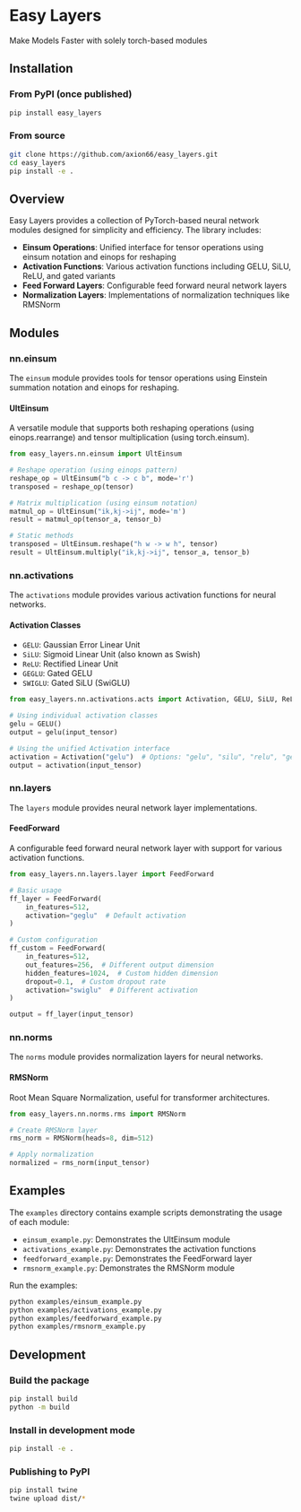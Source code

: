 # Easy Layers
Make Models Faster with solely torch-based modules

## Installation

### From PyPI (once published)
```bash
pip install easy_layers
```

### From source
```bash
git clone https://github.com/axion66/easy_layers.git
cd easy_layers
pip install -e .
```

## Overview

Easy Layers provides a collection of PyTorch-based neural network modules designed for simplicity and efficiency. The library includes:

- **Einsum Operations**: Unified interface for tensor operations using einsum notation and einops for reshaping
- **Activation Functions**: Various activation functions including GELU, SiLU, ReLU, and gated variants
- **Feed Forward Layers**: Configurable feed forward neural network layers
- **Normalization Layers**: Implementations of normalization techniques like RMSNorm

## Modules

### nn.einsum

The `einsum` module provides tools for tensor operations using Einstein summation notation and einops for reshaping.

#### UltEinsum

A versatile module that supports both reshaping operations (using einops.rearrange) and tensor multiplication (using torch.einsum).

```python
from easy_layers.nn.einsum import UltEinsum

# Reshape operation (using einops pattern)
reshape_op = UltEinsum("b c -> c b", mode='r')
transposed = reshape_op(tensor)

# Matrix multiplication (using einsum notation)
matmul_op = UltEinsum("ik,kj->ij", mode='m')
result = matmul_op(tensor_a, tensor_b)

# Static methods
transposed = UltEinsum.reshape("h w -> w h", tensor)
result = UltEinsum.multiply("ik,kj->ij", tensor_a, tensor_b)
```

### nn.activations

The `activations` module provides various activation functions for neural networks.

#### Activation Classes

- `GELU`: Gaussian Error Linear Unit
- `SiLU`: Sigmoid Linear Unit (also known as Swish)
- `ReLU`: Rectified Linear Unit
- `GEGLU`: Gated GELU
- `SWIGLU`: Gated SiLU (SwiGLU)

```python
from easy_layers.nn.activations.acts import Activation, GELU, SiLU, ReLU, GEGLU, SWIGLU

# Using individual activation classes
gelu = GELU()
output = gelu(input_tensor)

# Using the unified Activation interface
activation = Activation("gelu")  # Options: "gelu", "silu", "relu", "geglu", "swiglu"
output = activation(input_tensor)
```

### nn.layers

The `layers` module provides neural network layer implementations.

#### FeedForward

A configurable feed forward neural network layer with support for various activation functions.

```python
from easy_layers.nn.layers.layer import FeedForward

# Basic usage
ff_layer = FeedForward(
    in_features=512,
    activation="geglu"  # Default activation
)

# Custom configuration
ff_custom = FeedForward(
    in_features=512,
    out_features=256,  # Different output dimension
    hidden_features=1024,  # Custom hidden dimension
    dropout=0.1,  # Custom dropout rate
    activation="swiglu"  # Different activation
)

output = ff_layer(input_tensor)
```

### nn.norms

The `norms` module provides normalization layers for neural networks.

#### RMSNorm

Root Mean Square Normalization, useful for transformer architectures.

```python
from easy_layers.nn.norms.rms import RMSNorm

# Create RMSNorm layer
rms_norm = RMSNorm(heads=8, dim=512)

# Apply normalization
normalized = rms_norm(input_tensor)
```

## Examples

The `examples` directory contains example scripts demonstrating the usage of each module:

- `einsum_example.py`: Demonstrates the UltEinsum module
- `activations_example.py`: Demonstrates the activation functions
- `feedforward_example.py`: Demonstrates the FeedForward layer
- `rmsnorm_example.py`: Demonstrates the RMSNorm module

Run the examples:

```bash
python examples/einsum_example.py
python examples/activations_example.py
python examples/feedforward_example.py
python examples/rmsnorm_example.py
```

## Development

### Build the package
```bash
pip install build
python -m build
```

### Install in development mode
```bash
pip install -e .
```

### Publishing to PyPI
```bash
pip install twine
twine upload dist/*
```
